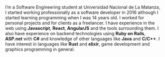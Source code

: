 I’m a Software Engineering student at Universidad Nacional de La Matanza, I started working professionally as a software developer in 2016 although I started learning programming when I was 14 years old. I worked for personal projects and for clients as a freelancer. I have experience in the web using **Javascript**, **React**, **AngularJS** and the tools surrounding them. I also have experience on backend technologies using **Ruby on Rails**, **ASP.net** with **C#** and knowledge of other languages like **Java** and **C/C++**. I have interest in languages like **Rust** and **elixir**, game development and graphics programming in general.